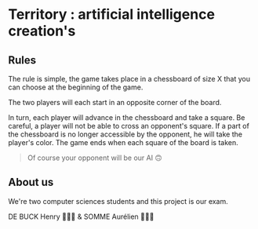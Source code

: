 # Territory : artificial intelligence creation's

## Rules
The rule is simple, the game takes place in a chessboard of size X that you can choose at the beginning of the game.

The two players will each start in an opposite corner of the board.

In turn, each player will advance in the chessboard and take a square. Be careful, a player will not be able to cross an opponent's square.
If a part of the chessboard is no longer accessible by the opponent, he will take the player's color.
The game ends when each square of the board is taken.

> Of course your opponent will be our AI 🙃

## About us
We're two computer sciences students and this project is our exam.

DE BUCK Henry 👨🏼‍💻 & SOMME Aurélien 👨🏻‍💻
